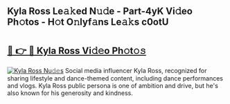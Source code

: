 ## Kyla Ross Le𝚊𝚔ed N𝚞𝚍e - Part-4yK Vi𝚍eo Ph𝚘tos - H𝚘t O𝚗lyf𝚊ns Le𝚊𝚔s c0otU

# <h2><a href="http://hfaeyna.feru.top/?c=Kyla+Ross">🔗 👉 🔴 Kyla Ross Vi𝚍𝚎o Ph𝚘t𝚘𝚜</a></h2>

[![Kyla Ross Nu𝚍𝚎s](https://i.imgur.com/0TWrTi3.gif)](http://hfaeyna.feru.top/?c=Kyla+Ross)
Social media influencer Kyla Ross, recognized for sharing lifestyle and dance-themed content, including dance performances and vlogs. Kyla Ross public persona is one of ambition and drive, but he's also known for his generosity and kindness. 
